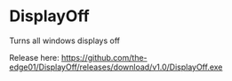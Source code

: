 # DisplayOff
Turns all windows displays off

Release here: https://github.com/the-edge01/DisplayOff/releases/download/v1.0/DisplayOff.exe
